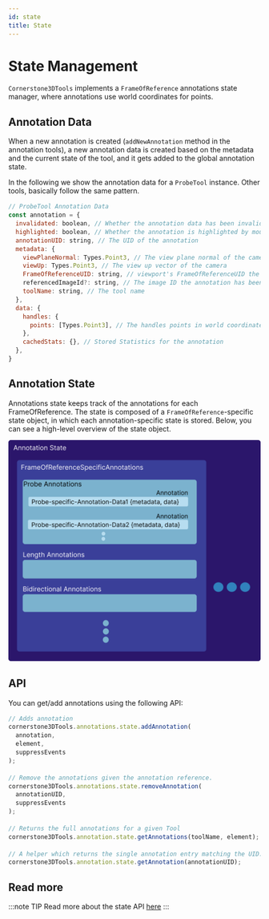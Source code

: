 ```yaml
---
id: state
title: State
---
```


# State Management

`Cornerstone3DTools` implements a `FrameOfReference` annotations state manager, where annotations use world coordinates for points.

## Annotation Data

When a new annotation is created (`addNewAnnotation` method in the annotation tools), a new annotation data is created
based on the metadata and the current state of the tool, and it gets added to the global annotation state.

In the following we show the annotation data for a `ProbeTool` instance. Other tools, basically follow the same pattern.

```js
// ProbeTool Annotation Data
const annotation = {
  invalidated: boolean, // Whether the annotation data has been invalidated by e.g., moving its handles
  highlighted: boolean, // Whether the annotation is highlighted by mouse over
  annotationUID: string, // The UID of the annotation
  metadata: {
    viewPlaneNormal: Types.Point3, // The view plane normal of the camera
    viewUp: Types.Point3, // The view up vector of the camera
    FrameOfReferenceUID: string, // viewport's FrameOfReferenceUID the annotation has been drawn on
    referencedImageId?: string, // The image ID the annotation has been drawn on (if applicable)
    toolName: string, // The tool name
  },
  data: {
    handles: {
      points: [Types.Point3], // The handles points in world coordinates (probe tool = 1 handle = 1 x,y,z point)
    },
    cachedStats: {}, // Stored Statistics for the annotation
  },
}
```

## Annotation State

Annotations state keeps track of the annotations for each FrameOfReference. The state
is composed of a `FrameOfReference`-specific state object, in which each annotation-specific
state is stored. Below, you can see a high-level overview of the state object.

<div style={{textAlign: 'center', width:"80%"}}>

![](../../../assets/annotation-state.png)

</div>

## API

You can get/add annotations using the following API:

```js
// Adds annotation
cornerstone3DTools.annotations.state.addAnnotation(
  annotation,
  element,
  suppressEvents
);

// Remove the annotations given the annotation reference.
cornerstone3DTools.annotations.state.removeAnnotation(
  annotationUID,
  suppressEvents
);

// Returns the full annotations for a given Tool
cornerstone3DTools.annotation.state.getAnnotations(toolName, element);

// A helper which returns the single annotation entry matching the UID.
cornerstone3DTools.annotation.state.getAnnotation(annotationUID);
```

## Read more

:::note TIP
Read more about the state API [here](/api/tools/namespace/annotation#state)
:::
